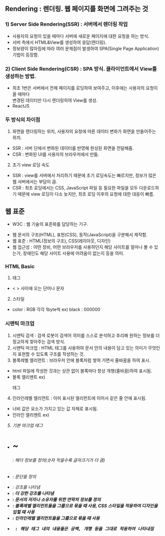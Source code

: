 ## Rendering : 렌더링. 웹 페이지를 화면에 그려주는 것     
### 1) Server Side Rendering(SSR) : 서버에서 렌더링 작업     
 - 사용자의 요청이 있을 때마다 서버에 새로운 페이지에 대한 요청을 하는 방식.     
 - 서버 측에서 HTML&View를 생성하여 응답(렌더링).     
 - 정보량이 많아짐에 따라 여러 문제점이 발생하여 SPA(Single Page Application) 기법이 등장함.
### 2) Client Side Rendering(CSR) : SPA 방식. 클라이언트에서 View를 생성하는 방법.    
 - 최초 1번은 서버에서 전체 페이지를 로딩하여 보여주고, 이후에는 사용자의 요청이 올 때마다    
   변경된 데이터만 다시 렌더링하여 View를 생성. 
 - ReactJS   
### 두 방식의 차이점   
 1) 화면을 렌더링하는 위치, 사용자의 요청에 따른 데이터 변화가 화면을 만들어주는 위치.    
   - SSR : 서버 단에서 변화된 데이터를 반영해 완성된 화면을 전달해줌.    
   - CSR : 변화된 UI를 사용자의 브라우저에서 만듦.     
 2) 초기 view 로딩 속도    
  - SSR : view를 서버에서 처리하기 때문에 초기 로딩속도는 빠르지만, 정보가 많은 웹 서버에서는 부담이 큼.    
  - CSR : 최초 로딩에서는 CSS, JavaScript 파일 등 필요한 파일을 모두 다운로드하기 때문에 view 로딩이 다소 늦지만, 최초 로딩 이후의 요청에 대한 대응이 빠름.    

## 웹 표준    
* W3C : 웹 기술의 표준화를 담당하는 기구.     
 - 웹 문서의 구조(HTML), 표현(CSS), 동작(JavaScript)을 구분해서 제작함.    
 - 웹 표준 : HTML(정보의 구조), CSS(레이아웃, 디자인)      
 - 웹 접근성 : 어떤 장비, 어떤 브라우저를 사용하던지 해당 사이트를 얼마나 볼 수 있는가, 장애인도 해당 사이트 사용에 어려움이 없는지 등을 의미.     


### HTML Basic     
1) 태그      
 - < > 사이에 오는 단어나 문자      
2) 스타일     
 - color : RGB 각각 1byte씩 ex) black : 000000    
### 시맨틱 마크업      
 1) 시맨틱 검색 : 검색 로봇이 검색어 의미를 스스로 분석하고 추리해 원하는 정보를 더 정교하게 찾아주는 검색 방식.     
 2) 시맨틱 마크업 : HTML 태그를 사용하여 문서 안의 내용이 담고 있는 의미가 무엇인지 표현할 수 있도록 구조를 작성하는 것.      
 3) 블록레벨 엘리먼트 : 브라우저 안에 블록처럼 쌓여 가면서 줄바꿈을 하여 표시.      
 - html 파일에 작성한 것과는 상관 없이 블록마다 항상 개행(줄바꿈)하여 표시됨.     
 - 블록 엘리멘트 ex) <p> 태그     
 4) 인라인레벨 엘리먼트 : 이미 표시된 엘리먼트에 이어서 같은 줄 안에 표시됨.     
 - 너비 값은 요소가 가지고 있는 값 자체로 표시됨.      
 - 인라인 엘리멘트 ex) <em>       
 5) 기본 마크업 태그     
 - <h1> ~ <h6> : 헤더 정보를 정의(숫자 작을수록 글자크기가 더 큼)     
 - <p> : 문단을 정의       
 - <em> : 강조를 나타냄     
 - <strong> : 더 강한 강조를 나타냄     
 - <address> : 문서의 저자나 소유자를 위한 연락처 정보를 정의     
 - <div> : 블록레벨 엘리먼트들을 그룹으로 묶을 때 사용,  CSS 스타일을 적용하여 디자인을 입힐 때 사용      
 - <span> : 인라인레벨 엘리먼트들을 그룹으로 묶을 때 사용      
  - <pre> : 해당 태그 내의 내용들은 공백, 개행 등을 그대로 적용하여 나타내짐     
